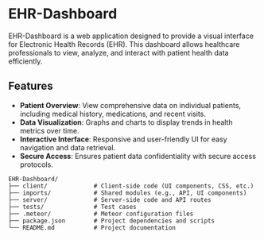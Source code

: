 # EHR-Dashboard

EHR-Dashboard is a web application designed to provide a visual interface for Electronic Health Records (EHR). This dashboard allows healthcare professionals to view, analyze, and interact with patient health data efficiently.

## Features

- **Patient Overview**: View comprehensive data on individual patients, including medical history, medications, and recent visits.
- **Data Visualization**: Graphs and charts to display trends in health metrics over time.
- **Interactive Interface**: Responsive and user-friendly UI for easy navigation and data retrieval.
- **Secure Access**: Ensures patient data confidentiality with secure access protocols.

```
EHR-Dashboard/
├── client/             # Client-side code (UI components, CSS, etc.)
├── imports/            # Shared modules (e.g., API, UI components)
├── server/             # Server-side code and API routes
├── tests/              # Test cases
├── .meteor/            # Meteor configuration files
├── package.json        # Project dependencies and scripts
└── README.md           # Project documentation
```